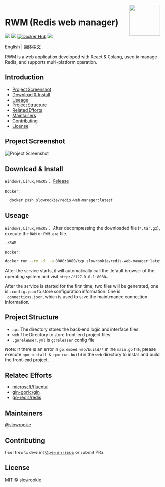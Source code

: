 <!-- https://github.com/RichardLitt/standard-readme -->

<img align="right" width="100" src="https://user-images.githubusercontent.com/1582077/131063491-58e25690-6180-4e2b-9c8e-801649b2423e.png">

# RWM (Redis web manager) 

[![](https://img.shields.io/badge/License-MIT-blue.svg)](https://github.com/slowrookie/redis-web-manager/blob/master/LICENSE)
[![](https://github.com/slowrookie/redis-web-manager/actions/workflows/release.yml/badge.svg)](https://github.com/slowrookie/redis-web-manager/actions/workflows/release.yml)
[![Docker Hub](https://img.shields.io/docker/pulls/slowrookie/redis-web-manager.svg)](https://hub.docker.com/r/slowrookie/redis-web-manager)
![](https://shields.io/github/v/release/slowrookie/redis-web-manager)


English | [简体中文](README.zh_CN.md)

RWM is a web application developed with React & Golang, used to manage Redis, and supports multi-platform operation.
## Introduction
  - [Project Screenshot](#Project-screenshot)
  - [Download & Install](#Download--install)
  - [Useage](#Useage)
  - [Project Structure](#Project-structure)
  - [Related Efforts](#Related-efforts)
  - [Maintainers](#Maintainers)
  - [Contributing](#Contributing)
  - [License](#License)

## Project Screenshot
![Project Screenshot](https://user-images.githubusercontent.com/1582077/131060729-54eeef49-9a16-4f72-8ca7-2dee2ba9a33e.jpg)


## Download & Install

`Windows`, `Linux`, `MacOS`：
  [Release](https://github.com/slowrookie/redis-web-manager/releases)

`Docker`: 
  ```sh 
    docker push slowrookie/redis-web-manager:latest 
  ````

## Useage

`Windows`, `Linux`, `MacOS`：
After decompressing the downloaded file (`*.tar.gz`), execute the `RWM` or `RWM.exe` file.

```sh
./RWM
```

`Docker`:
```sh
docker run --rm -d  -p 8080:8080/tcp slowrookie/redis-web-manager:latest
```

After the service starts, it will automatically call the default browser of the operating system and visit `http://127.0.0.1:8080`。

After the service is started for the first time, two files will be generated, one is `.config.json` to store configuration information. One is `.connections.json`, which is used to save the maintenance connection information.

## Project Structure

- `api` The directory stores the back-end logic and interface files
- `web` The Directory to store front-end project files
- `.goreleaser.yml` is `goreleaser` config file
 
Note: If there is an error in `go:embed web/build/*` in the `main.go` file, please execute `npm install & npm run build` in the `web` directory to install and build the front-end project.

## Related Efforts

- [microsoft/fluentui](https://github.com/microsoft/fluentui)
- [gin-gonic/gin](https://github.com/gin-gonic/gin)
- [go-redis/redis](https://github.com/go-redis/redis)

## Maintainers

[@slowrookie](https://github.com/slowrookie)

## Contributing

Feel free to dive in! [Open an issue](https://github.com/slowrookie/redis-web-manager/issues/new) or submit PRs.

## License

[MIT](LICENSE) © slowrookie

